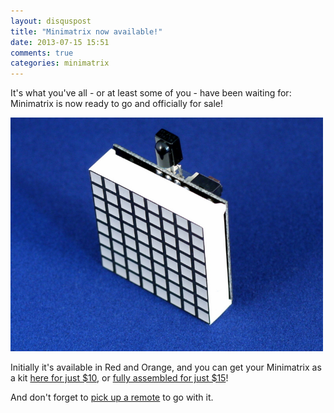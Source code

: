 ```yaml
---
layout: disquspost
title: "Minimatrix now available!"
date: 2013-07-15 15:51
comments: true
categories: minimatrix
---
```

It's what you've all - or at least some of you - have been waiting for: Minimatrix is now ready to go and officially for sale!

<img src="/images/minimatrix.jpg" width="500"/>

Initially it's available in Red and Orange, and you can get your Minimatrix as a kit [here for just $10](https://www.tindie.com/products/arachnidlabs/minimatrix/), or [fully assembled for just $15](https://www.tindie.com/products/arachnidlabs/minimatrix-fully-assembled/)!

And don't forget to [pick up a remote](https://www.tindie.com/products/arachnidlabs/hackers-ir-remote/) to go with it.
